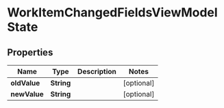 

# WorkItemChangedFieldsViewModelState


## Properties

| Name | Type | Description | Notes |
|------------ | ------------- | ------------- | -------------|
|**oldValue** | **String** |  |  [optional] |
|**newValue** | **String** |  |  [optional] |



